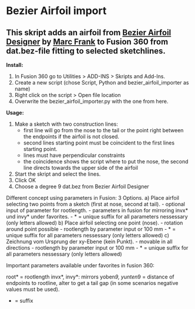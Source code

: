 # Bezier Airfoil import

## This skript adds an airfoil from [Bezier Airfoil Designer](https://tooomm.github.io/github-release-stats/?username=Marc-Frank&repository=BezierAirfoilDesigner) by [Marc Frank](https://github.com/marc-frank) to Fusion 360 from dat.bez-file fitting to selected sketchlines.

**Install:**
1. In Fusion 360 go to Utilities > ADD-INS > Skripts and Add-Ins.
2. Create a new script (chose Script, Python and bezier_airfoil_importer as name)
3. Right click on the script > Open file location
4. Overwrite the bezier_airfoil_importer.py with the one from here.

**Usage:**
1. Make a sketch with two construction lines:
   - first line will go from the nose to the tail or the point right between the endpoints if the airfoil is not closed.
   - second lines starting point must be coincident to the first lines starting point.
   - lines must have perpendicular constraints
   - the coincidence shows the script where to put the nose, the second line directs towards the upper side of the airfoil
2. Start the skript and select the lines.
3. Click OK
4. Choose a degree 9 dat.bez from Bezier Airfoil Designer


Different concept using parameters in Fusion:
3 Options.
a) Place airfoil selecting two points from a sketch (first at nose, second at tail).
    - optional input of parameter for rootlength.
    - parameters in fusion for mirroring invx* und invy* under favorites.
    - * = unique suffix for all parameters nessessary (only letters allowed)
b) Place airfoil selecting one point (nose).
    - rotation around point possible
    - rootlength by parameter input or 100 mm
    - * = unique suffix for all parameters nessessary (only letters allowed)
c) Zeichnung vom Ursprung der xy-Ebene (kein Punkt).
    - movable in all directions
    - rootlength by parameter input or 100 mm
    - * = unique suffix for all parameters nessessary (only letters allowed)

Important parameters available under favorites in fusion 360:

root* = rootlength
invx*, invy*: mirrors
yoben*9, yunten*9 = distance of endpoints to rootline, alter to get a tail gap (in some scenarios negative values must be used).

* = suffix
